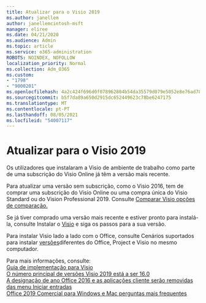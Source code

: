 ```yaml
---
title: Atualizar para o Visio 2019
ms.author: janellem
author: janellemcintosh-msft
manager: eliree
ms.date: 04/21/2020
ms.audience: Admin
ms.topic: article
ms.service: o365-administration
ROBOTS: NOINDEX, NOFOLLOW
localization_priority: Normal
ms.collection: Adm_O365
ms.custom:
- "1798"
- "9000201"
ms.openlocfilehash: 4a2c424f696d0f078962804b54da35579d079e5052e8e76ad7803b093e0f6d7e
ms.sourcegitcommit: b5f7da89a650d2915dc652449623c78be6247175
ms.translationtype: MT
ms.contentlocale: pt-PT
ms.lasthandoff: 08/05/2021
ms.locfileid: "54007117"
---
```

# <a name="upgrade-to-visio-2019"></a>Atualizar para o Visio 2019

Os utilizadores que instalaram a Visio de ambiente de trabalho como parte de uma subscrição do Visio Online já têm a versão mais recente. 

Para atualizar uma versão sem subscrição, como o Visio 2016, tem de comprar uma subscrição do Visio Online ou uma compra única do Visio Standard ou do Vision Professional 2019. Consulte [Comparar Visio opções de comparação.](https://products.office.com/visio/microsoft-visio-plans-and-pricing-compare-visio-options)

Se já tiver comprado uma versão mais recente e estiver pronto para instalá-la, consulte Instalar o [Visio](https://support.office.com/article/f98f21e3-aa02-4827-9167-ddab5b025710?wt.mc_id=OfficeAdm_ClientDIA_Alchemy1798) e siga os passos para a sua versão. 

Para instalar Visio lado a lado com o Office, consulte Cenários suportados para instalar [versões](https://docs.microsoft.com/deployoffice/install-different-office-visio-and-project-versions-on-the-same-computer)diferentes do Office, Project e Visio no mesmo computador.

Para mais informações, consulte:<br>
[Guia de implementação para Visio](https://docs.microsoft.com/deployoffice/deployment-guide-for-visio)<br>
[O número principal de versões Visio 2019 está a ser 16.0](https://docs.microsoft.com/deployoffice/office2019/overview#whats-stayed-the-same-in-office-2019)<br>
[A designação de ano Office 2016 e as aplicações cliente serão removidas das menu Iniciar entradas](https://support.office.com/article/8fe5e052-76d2-49de-af30-2e84ed3da907?wt.mc_id=OfficeAdm_ClientDIA_Alchemy1798)<br>
[Office 2019 Comercial para Windows e Mac perguntas mais frequentes](https://support.microsoft.com/help/4133312) 

